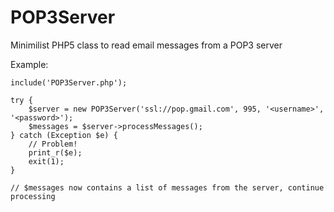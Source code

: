 POP3Server
====

Minimilist PHP5 class to read email messages from a POP3 server

Example:
```
include('POP3Server.php');

try {
    $server = new POP3Server('ssl://pop.gmail.com', 995, '<username>', '<password>');
    $messages = $server->processMessages();
} catch (Exception $e) {
    // Problem!
    print_r($e);
    exit(1);
}

// $messages now contains a list of messages from the server, continue processing

```

